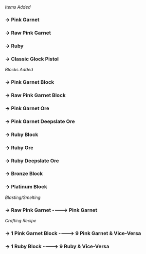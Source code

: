*Items Added*

### -> Pink Garnet

### -> Raw Pink Garnet

### -> Ruby

### -> Classic Glock Pistol

*Blocks Added*

### -> Pink Garnet Block
### -> Raw Pink Garnet Block
### -> Pink Garnet Ore
### -> Pink Garnet Deepslate Ore
### -> Ruby Block
### -> Ruby Ore
### -> Ruby Deepslate Ore 
### -> Bronze Block
### -> Platinum Block

*Blasting/Smelting*

### -> Raw Pink Garnet ----> Pink Garnet

*Crafting Recipe* 

### -> 1 Pink Garnet Block ----> 9 Pink Garnet & Vice-Versa
### -> 1 Ruby Block ----> 9 Ruby & Vice-Versa

